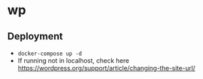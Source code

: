 # wp


## Deployment
- ```docker-compose up -d```
- If running not in localhost, check here https://wordpress.org/support/article/changing-the-site-url/
